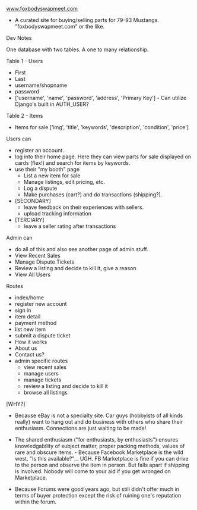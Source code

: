www.foxbodyswapmeet.com

- A curated site for buying/selling parts for 79-93 Mustangs. "foxbodyswapmeet.com" or the like.

Dev Notes

One database with two tables. A one to many relationship.

Table 1 - Users

- First
- Last
- username/shopname
- password
- ['username', 'name', 'password', 'address', 'Primary Key'] - Can utilize Django's built in AUTH_USER?

Table 2 - Items

- Items for sale ['img', 'title', 'keywords', 'description', 'condition', 'price']

Users can

- register an account.
- log into their home page. Here they can view parts for sale displayed on cards (flex!) and search for items by keywords.
- use their "my booth" page
  - List a new item for sale
  - Manage listings, edit pricing, etc.
  - Log a dispute
  - Make purchases (cart?) and do transactions (shipping?).
- [SECONDARY]
  - leave feedback on their experiences with sellers.
  - upload tracking information
- [TERCIARY]
  - leave a seller rating after transactions

Admin can

- do all of this and also see another page of admin stuff.
- View Recent Sales
- Manage Dispute Tickets
- Review a listing and decide to kill it, give a reason
- View All Users

Routes

- index/home
- register new account
- sign in
- item detail
- payment method
- list new item
- submit a dispute ticket
- How it works
- About us
- Contact us?
- admin specific routes
  - view recent sales
  - manage users
  - manage tickets
  - review a listing and decide to kill it
  - browse all listings

[WHY?]

- Because eBay is not a specialty site. Car guys (hobbyists of all kinds really) want to hang out and do business with others who share their enthusiasm. Connections are just waiting to be made!

- The shared enthusiasm ("for enthusiasts, by enthusiasts") ensures knowledgability of subject matter, proper packing methods, values of rare and obscure items. - Because Facebook Marketplace is the wild west. "Is this available?"... UGH. FB Marketplace is fine if you can drive to the person and observe the item in person. But falls apart if shipping is involved. Nobody will come to your aid if you get wronged on Marketplace.
- Because Forums were good years ago, but still didn't offer much in terms of buyer protection except the risk of ruining one's reputation within the forum.
